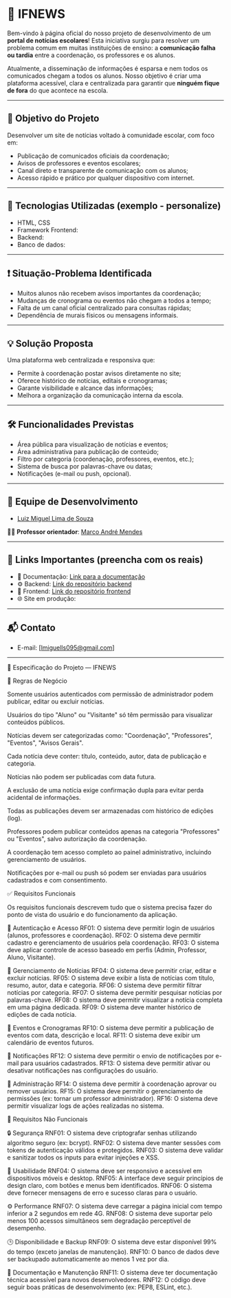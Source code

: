 # 📰 IFNEWS

Bem-vindo à página oficial do nosso projeto de desenvolvimento de um **portal de notícias escolares**! Esta iniciativa surgiu para resolver um problema comum em muitas instituições de ensino: a **comunicação falha ou tardia** entre a coordenação, os professores e os alunos.

Atualmente, a disseminação de informações é esparsa e nem todos os comunicados chegam a todos os alunos. Nosso objetivo é criar uma plataforma acessível, clara e centralizada para garantir que **ninguém fique de fora** do que acontece na escola.

---

## 🎯 Objetivo do Projeto

Desenvolver um site de notícias voltado à comunidade escolar, com foco em:

- Publicação de comunicados oficiais da coordenação;
- Avisos de professores e eventos escolares;
- Canal direto e transparente de comunicação com os alunos;
- Acesso rápido e prático por qualquer dispositivo com internet.

---

## 🧩 Tecnologias Utilizadas (exemplo - personalize)

- HTML, CSS
- Framework Frontend:
- Backend:
- Banco de dados:

---

## ❗ Situação-Problema Identificada

- Muitos alunos não recebem avisos importantes da coordenação;
- Mudanças de cronograma ou eventos não chegam a todos a tempo;
- Falta de um canal oficial centralizado para consultas rápidas;
- Dependência de murais físicos ou mensagens informais.

---

## 💡 Solução Proposta

Uma plataforma web centralizada e responsiva que:

- Permite à coordenação postar avisos diretamente no site;
- Oferece histórico de notícias, editais e cronogramas;
- Garante visibilidade e alcance das informações;
- Melhora a organização da comunicação interna da escola.

---

## 🛠️ Funcionalidades Previstas

- Área pública para visualização de notícias e eventos;
- Área administrativa para publicação de conteúdo;
- Filtro por categoria (coordenação, professores, eventos, etc.);
- Sistema de busca por palavras-chave ou datas;
- Notificações (e-mail ou push, opcional).

---

## 👥 Equipe de Desenvolvimento

- [Luiz Miguel Lima de Souza](https://github.com/LMSLima)

👨‍🏫 **Professor orientador**: [Marco André Mendes](https://github.com/marrcandre)

---

## 🔗 Links Importantes (preencha com os reais)

- 📄 Documentação: [Link para a documentação](#)
- ⚙️ Backend: [Link do repositório backend](#)
- 🎨 Frontend: [Link do repositório frontend](#)
- 🌐 Site em produção: [](#)

---

## 📬 Contato

- E-mail: [lmiguells095@gmail.com]

---

📘 Especificação do Projeto — IFNEWS

  📌 Regras de Negócio

Somente usuários autenticados com permissão de administrador podem publicar, editar ou excluir notícias.

Usuários do tipo "Aluno" ou "Visitante" só têm permissão para visualizar conteúdos públicos.

Notícias devem ser categorizadas como: "Coordenação", "Professores", "Eventos", "Avisos Gerais".

Cada notícia deve conter: título, conteúdo, autor, data de publicação e categoria.

Notícias não podem ser publicadas com data futura.

A exclusão de uma notícia exige confirmação dupla para evitar perda acidental de informações.

Todas as publicações devem ser armazenadas com histórico de edições (log).

Professores podem publicar conteúdos apenas na categoria "Professores" ou "Eventos", salvo autorização da coordenação.

A coordenação tem acesso completo ao painel administrativo, incluindo gerenciamento de usuários.

Notificações por e-mail ou push só podem ser enviadas para usuários cadastrados e com consentimento.

  ✅ Requisitos Funcionais

Os requisitos funcionais descrevem tudo que o sistema precisa fazer do ponto de vista do usuário e do funcionamento da aplicação.

🔐 Autenticação e Acesso
RF01: O sistema deve permitir login de usuários (alunos, professores e coordenação).
RF02: O sistema deve permitir cadastro e gerenciamento de usuários pela coordenação.
RF03: O sistema deve aplicar controle de acesso baseado em perfis (Admin, Professor, Aluno, Visitante).

📰 Gerenciamento de Notícias
RF04: O sistema deve permitir criar, editar e excluir notícias.
RF05: O sistema deve exibir a lista de notícias com título, resumo, autor, data e categoria.
RF06: O sistema deve permitir filtrar notícias por categoria.
RF07: O sistema deve permitir pesquisar notícias por palavras-chave.
RF08: O sistema deve permitir visualizar a notícia completa em uma página dedicada.
RF09: O sistema deve manter histórico de edições de cada notícia.

📅 Eventos e Cronogramas
RF10: O sistema deve permitir a publicação de eventos com data, descrição e local.
RF11: O sistema deve exibir um calendário de eventos futuros.

🔔 Notificações
RF12: O sistema deve permitir o envio de notificações por e-mail para usuários cadastrados.
RF13: O sistema deve permitir ativar ou desativar notificações nas configurações do usuário.

👥 Administração
RF14: O sistema deve permitir à coordenação aprovar ou remover usuários.
RF15: O sistema deve permitir o gerenciamento de permissões (ex: tornar um professor administrador).
RF16: O sistema deve permitir visualizar logs de ações realizadas no sistema.

🚫 Requisitos Não Funcionais

🔒 Segurança
RNF01: O sistema deve criptografar senhas utilizando algoritmo seguro (ex: bcrypt).
RNF02: O sistema deve manter sessões com tokens de autenticação válidos e protegidos.
RNF03: O sistema deve validar e sanitizar todos os inputs para evitar injeções e XSS.

📱 Usabilidade
RNF04: O sistema deve ser responsivo e acessível em dispositivos móveis e desktop.
RNF05: A interface deve seguir princípios de design claro, com botões e menus bem identificados.
RNF06: O sistema deve fornecer mensagens de erro e sucesso claras para o usuário.

 ⚙️ Performance
RNF07: O sistema deve carregar a página inicial com tempo inferior a 2 segundos em rede 4G.
RNF08: O sistema deve suportar pelo menos 100 acessos simultâneos sem degradação perceptível de desempenho.

🕒 Disponibilidade e Backup
RNF09: O sistema deve estar disponível 99% do tempo (exceto janelas de manutenção).
RNF10: O banco de dados deve ser backupado automaticamente ao menos 1 vez por dia.

📂 Documentação e Manutenção
RNF11: O sistema deve ter documentação técnica acessível para novos desenvolvedores.
RNF12: O código deve seguir boas práticas de desenvolvimento (ex: PEP8, ESLint, etc.).
